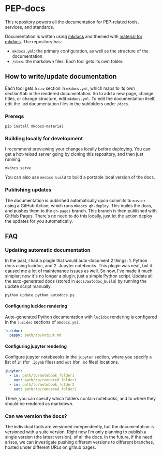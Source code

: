 # PEP-docs

This repository powers all the documentation for PEP-related tools, services, and standards.

Documentation is written using [mkdocs](https://www.mkdocs.org/) and themed with [material for mkdocs](https://squidfunk.github.io/mkdocs-material/). The repository has:

- `mkdocs.yml`: the primary configuration, as well as the structure of the documentation. 
- `/docs`: the markdown files. Each tool gets its own folder.

## How to write/update documentation

Each tool gets a `nav` section in `mkdocs.yml`, which maps to its own section/tab in the rendered documentation. So to add a new page, change titles, or change structure, edit `mkdocs.yml`. To edit the documentation itself, edit the `.md` documentation files in the subfolders under `/docs`.

### Prereqs

```
pip install mkdocs-material
```


### Building locally for development

I recommend previewing your changes locally before deploying. You can get a hot-reload server going by cloning this repository, and then just running:

```
mkdocs serve
```

You can also use `mkdocs build` to build a portable local version of the docs.


### Publishing updates

The documentation is published automatically upon commits to `master` using a GitHub Action, which runs `mkdocs gh-deploy`. This builds the docs, and pushes them to the `gh-pages` branch. This branch is then published with GitHub Pages. There's no need to do this locally, just let the action deploy the updates for you automatically.

## FAQ


### Updating automatic documentation

In the past, I had a plugin that would auto-document 2 things: 1. Python docs using lucidoc, and 2. Jupyter notebooks. This plugin was neat, but it caused me a lot of maintenance issues as well. So now, I've made it much simpler; now it's no longer a plugin, just a simple Python script. Update all the auto-generated docs (stored in `docs/autodoc_build`) by running the update script manually:

```console
python update_python_autodocs.py
```

#### Configuring lucidoc rendering

Auto-generated Python documentation with `lucidoc` rendering is configured in the `lucidoc`  sections of `mkdocs.yml`.

```yaml
lucidoc:
  peppy: path/to/output.md
```

#### Configuring jupyter rendering

Configure jupyter notebeeoks in the `jupyter` section, where you specify a list of `in` (for `.ipynb` files) and `out` (for `.md` files) locations.

```yaml
jupyter:
  - in: path/to/notebook_folder1
    out: path/to/rendered_folder1
  - in: path/to/notebook_folder2
    out: path/to/rendered_folder2
``` 

There, you can specify which folders contain notebooks, and to where they should be rendered as markdown.

### Can we version the docs?

The individual tools are versioned independently, but the documentation is versioned with a suite version. Right now I'm only planning to publish a single version (the latest version), of all the docs. In the future, if the need arises, we can investigate pushing different versions to different branches, hosted under different URLs on github pages.
